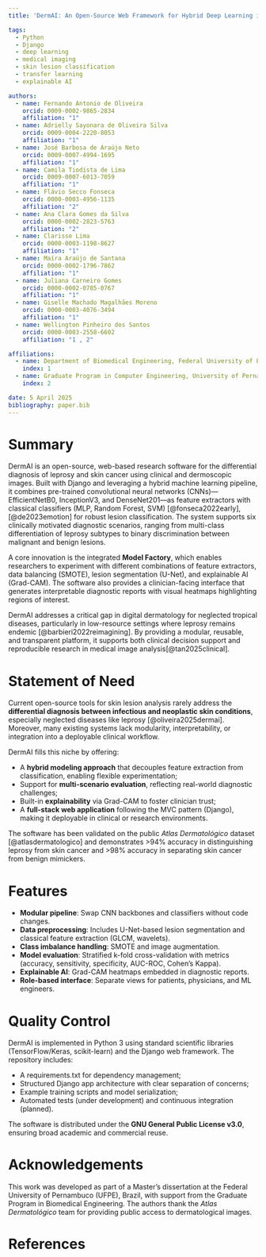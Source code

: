 ```yaml
---
title: 'DermAI: An Open-Source Web Framework for Hybrid Deep Learning in the Differential Diagnosis of Leprosy and Skin Cancer'

tags:
  - Python
  - Django
  - deep learning
  - medical imaging
  - skin lesion classification
  - transfer learning
  - explainable AI

authors:
  - name: Fernando Antonio de Oliveira
    orcid: 0009-0002-9865-2834
    affiliation: "1"
  - name: Adrielly Sayonara de Oliveira Silva
    orcid: 0009-0004-2220-8053
    affiliation: "1"
  - name: José Barbosa de Araújo Neto
    orcid: 0009-0007-4994-1695
    affiliation: "1"
  - name: Camila Tiodista de Lima
    orcid: 0009-0007-6013-7059
    affiliation: "1"
  - name: Flávio Secco Fonseca
    orcid: 0000-0003-4956-1135
    affiliation: "2"
  - name: Ana Clara Gomes da Silva
    orcid: 0000-0002-2823-5763
    affiliation: "2"
  - name: Clarisse Lima
    orcid: 0000-0003-1198-8627
    affiliation: "1"
  - name: Maíra Araújo de Santana
    orcid: 0000-0002-1796-7862
    affiliation: "1"
  - name: Juliana Carneiro Gomes
    orcid: 0000-0002-0785-0767
    affiliation: "1"
  - name: Giselle Machado Magalhães Moreno 
    orcid: 0000-0003-4076-3494
    affiliation: "1"
  - name: Wellington Pinheiro dos Santos
    orcid: 0000-0003-2558-6602
    affiliation: "1 , 2"

affiliations:
  - name: Department of Biomedical Engineering, Federal University of Pernambuco, Brazil
    index: 1
  - name: Graduate Program in Computer Engineering, University of Pernambuco, Brazil
    index: 2

date: 5 April 2025
bibliography: paper.bib
---
```


# Summary

DermAI is an open-source, web-based research software for the differential diagnosis of leprosy and skin cancer using clinical and dermoscopic images. Built with Django and leveraging a hybrid machine learning pipeline, it combines pre-trained convolutional neural networks (CNNs)—EfficientNetB0, InceptionV3, and DenseNet201—as feature extractors with classical classifiers (MLP, Random Forest, SVM) [@fonseca2022early], [@de2023emotion] for robust lesion classification. The system supports six clinically motivated diagnostic scenarios, ranging from multi-class differentiation of leprosy subtypes to binary discrimination between malignant and benign lesions.

A core innovation is the integrated **Model Factory**, which enables researchers to experiment with different combinations of feature extractors, data balancing (SMOTE), lesion segmentation (U-Net), and explainable AI (Grad-CAM). The software also provides a clinician-facing interface that generates interpretable diagnostic reports with visual heatmaps highlighting regions of interest.

DermAI addresses a critical gap in digital dermatology for neglected tropical diseases, particularly in low-resource settings where leprosy remains endemic [@barbieri2022reimagining]. By providing a modular, reusable, and transparent platform, it supports both clinical decision support and reproducible research in medical image analysis[@tan2025clinical].

# Statement of Need

Current open-source tools for skin lesion analysis rarely address the **differential diagnosis between infectious and neoplastic skin conditions**, especially neglected diseases like leprosy [@oliveira2025dermai]. Moreover, many existing systems lack modularity, interpretability, or integration into a deployable clinical workflow.

DermAI fills this niche by offering:
- A **hybrid modeling approach** that decouples feature extraction from classification, enabling flexible experimentation;
- Support for **multi-scenario evaluation**, reflecting real-world diagnostic challenges;
- Built-in **explainability** via Grad-CAM to foster clinician trust;
- A **full-stack web application** following the MVC pattern (Django), making it deployable in clinical or research environments.

The software has been validated on the public *Atlas Dermatológico* dataset [@atlasdermatologico] and demonstrates >94% accuracy in distinguishing leprosy from skin cancer and >98% accuracy in separating skin cancer from benign mimickers.

# Features

- **Modular pipeline**: Swap CNN backbones and classifiers without code changes.
- **Data preprocessing**: Includes U-Net-based lesion segmentation and classical feature extraction (GLCM, wavelets).
- **Class imbalance handling**: SMOTE and image augmentation.
- **Model evaluation**: Stratified k-fold cross-validation with metrics (accuracy, sensitivity, specificity, AUC-ROC, Cohen’s Kappa).
- **Explainable AI**: Grad-CAM heatmaps embedded in diagnostic reports.
- **Role-based interface**: Separate views for patients, physicians, and ML engineers.

# Quality Control

DermAI is implemented in Python 3 using standard scientific libraries (TensorFlow/Keras, scikit-learn) and the Django web framework. The repository includes:
- A requirements.txt for dependency management;
- Structured Django app architecture with clear separation of concerns;
- Example training scripts and model serialization;
- Automated tests (under development) and continuous integration (planned).

The software is distributed under the **GNU General Public License v3.0**, ensuring broad academic and commercial reuse.

# Acknowledgements

This work was developed as part of a Master’s dissertation at the Federal University of Pernambuco (UFPE), Brazil, with support from the Graduate Program in Biomedical Engineering. The authors thank the *Atlas Dermatológico* team for providing public access to dermatological images.

# References